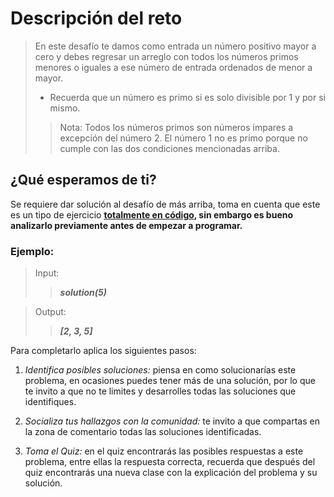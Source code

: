 # Descripción del reto
> En este desafío te damos como entrada un número positivo mayor a cero y debes regresar un arreglo con todos los números primos menores o iguales a ese número de entrada ordenados de menor a mayor.
> - Recuerda que un número es primo si es solo divisible por 1 y por si mismo.
>> Nota: Todos los números primos son números impares a excepción del número 2. El número 1 no es primo porque no cumple con las dos condiciones mencionadas arriba.

## ¿Qué esperamos de ti?
Se requiere dar solución al desafío de más arriba, toma en cuenta que este es un tipo de ejercicio **<u>totalmente en código</u>, sin embargo es bueno analizarlo previamente antes de empezar a programar.**

### Ejemplo:
> Input:
>> ___solution(5)___

> Output:
>> ___[2, 3, 5]___

Para completarlo aplica los siguientes pasos:
1. *Identifica posibles soluciones:* piensa en como solucionarías este problema, en ocasiones puedes tener más de una solución, por lo que te invito a que no te limites y desarrolles todas las soluciones que identifiques.

2. *Socializa tus hallazgos con la comunidad:* te invito a que compartas en la zona de comentario todas las soluciones identificadas.

3. *Toma el Quiz:* en el quiz encontrarás las posibles respuestas a este problema, entre ellas la respuesta correcta, recuerda que después del quiz encontrarás una nueva clase con la explicación del problema y su solución.
